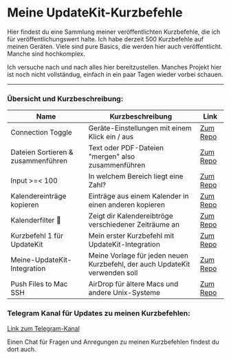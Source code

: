 # Meine UpdateKit-Kurzbefehle

Hier findest du eine Sammlung meiner veröffentlichten Kurzbefehle, die ich für veröffentlichungswert halte. Ich habe derzeit 500 Kurzbefehle auf meinen Geräten. Viele sind pure Basics, die werden hier auch veröffentlicht. Manche sind hochkomplex.

Ich versuche nach und nach alles hier bereitzustellen. Manches Projekt hier ist noch nicht vollständug, einfach in ein paar Tagen wieder vorbei schauen.

---
###  Übersicht und Kurzbeschreibung:

Name | Kurzbeschreibung | Link
--|---|--
Connection Toggle | Geräte-Einstellungen mit einem Klick ein / aus | [Zum Repo](Connection%20Toggle%20🛠)  
Dateien Sortieren & zusammenführen | Text oder PDF-Dateien "mergen" also zusammenführen | [Zum Repo](Dateien%20Sortieren%20%26%20zusammenführen)  
Input >=< 100  | In welchem Bereich liegt eine Zahl? | [Zum Repo](Input%20%3E%3D%3C%20100)
Kalendereinträge kopieren  |  Einträge aus einem Kalender in einen anderen kopieren | [Zum Repo](Kalendereinträge%20kopieren)
Kalenderfilter 📅 | Zeigt dir Kalendereibtröge verschiedener Zeiträume an | [Zum Repo](Kalenderfilter%20📅)
Kurzbefehl 1 für UpdateKit | Mein erster Kurzbefehl mit UpdateKit-Integration | [Zum Repo](Kurzbefehl%201%20für%20UpdateKit)
Meine-UpdateKit-Integration | Meine Vorlage für jeden neuen Kurzbefehl, der auch UpdateKit verwenden soll | [Zum Repo](Meine-UpdateKit-Integration)  
Push Files to Mac SSH |  AirDrop für ältere Macs und andere Unix-Systeme |  [Zum Repo](Push%20Files%20to%20Mac%20SSH)

### Telegram Kanal für Updates zu meinen Kurzbefehlen:

[Link zum Telegram-Kanal](https://t.me/SC_Updates_Gwadro)

Einen Chat für Fragen und Anregungen zu meinen Kurzbefehlen findest du dort auch.
